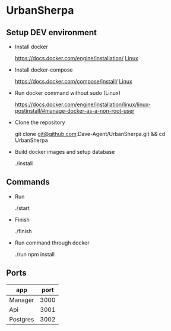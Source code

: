 # UrbanSherpa

## Setup DEV environment

* Install docker

    https://docs.docker.com/engine/installation/ [Linux](https://www.digitalocean.com/community/tutorials/how-to-install-and-use-docker-on-ubuntu-16-04)

* Install docker-compose

    https://docs.docker.com/compose/install/ [Linux](https://www.digitalocean.com/community/tutorials/how-to-install-docker-compose-on-ubuntu-16-04)

* Run docker command without sudo (Linux)

    https://docs.docker.com/engine/installation/linux/linux-postinstall/#manage-docker-as-a-non-root-user

* Clone the repository

    git clone git@github.com:Dave-Agent/UrbanSherpa.git && cd UrbanSherpa

* Build docker images and setup database

    ./install

## Commands

* Run

    ./start

* Finish

    ./finish

* Run command through docker

    ./run npm install

## Ports

app      | port
---------|-----
Manager  | 3000
Api      | 3001
Postgres | 3002
